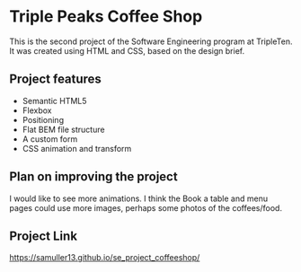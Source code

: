 # Triple Peaks Coffee Shop

This is the second project of the Software Engineering program at TripleTen. It was created using HTML and CSS, based on the design brief.

## Project features

- Semantic HTML5
- Flexbox
- Positioning
- Flat BEM file structure
- A custom form
- CSS animation and transform

## Plan on improving the project

I would like to see more animations. I think the Book a table and menu pages could use more images, perhaps some photos of the coffees/food.

## Project Link

https://samuller13.github.io/se_project_coffeeshop/
